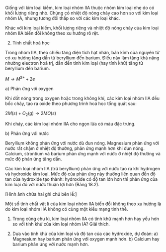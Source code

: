 Giống với kim loại kiềm, kim loại nhóm IIA thuộc nhóm kim loại nhẹ do có khối lượng riêng nhỏ. Chúng có nhiệt độ nóng chảy cao hơn so với kim loại nhóm IA, nhưng tương đối thấp so với các kim loại khác.

Khác với kim loại kiềm, khối lượng riêng và nhiệt độ nóng chảy của kim loại nhóm IIA biến đổi không theo xu hướng rõ rệt.

2. Tính chất hoá học

Trong nhóm IIA, theo chiều tăng điện tích hạt nhân, bán kính của nguyên tử có xu hướng tăng dần từ beryllium đến barium. Điều này làm tăng khả năng nhường electron hoá trị, dẫn đến tính kim loại (hay tính khử) tăng từ beryllium đến barium.

$M \rightarrow M^{2+} + 2e$

a) Phản ứng với oxygen

Khi đốt nóng trong oxygen hoặc trong không khí, các kim loại nhóm IIA đều bốc cháy, tạo ra oxide theo phương trình hoá học tổng quát sau:

$2M(s) + O_2(g) \rightarrow 2MO(s)$

Khi cháy, các kim loại nhóm IIA cho ngọn lửa có màu đặc trưng.

b) Phản ứng với nước

Beryllium không phản ứng với nước dù đun nóng. Magnesium phản ứng với nước rất chậm ở nhiệt độ thường, phản ứng mạnh hơn khi đun nóng. Calcium, strontium và barium phản ứng mạnh với nước ở nhiệt độ thường và mức độ phản ứng tăng dần.

Các kim loại nhóm IIA (trừ beryllium) phản ứng với nước tạo ra khí hydrogen và hydroxide kim loại. Mức độ của phản ứng này thường liên quan đến độ tan của hydroxide tạo thành: hydroxide có độ tan lớn hơn thì phản ứng của kim loại đó với nước thuận lợi hơn (Bảng 18.2).

[Hình ảnh chứa hai ghi chú bên lề:]

Một số tính chất vật lí của kim loại nhóm IIA biến đổi không theo xu hướng là do kim loại nhóm IIA không có cùng một kiểu mạng tinh thể.

1. Trong cùng chu kì, kim loại nhóm IIA có tính khử mạnh hơn hay yếu hơn so với tính khử của kim loại nhóm IA? Giải thích.

2. Dựa vào tính khử của kim loại và độ tan của các hydroxide, dự đoán:
a) Magnesium hay barium phản ứng với oxygen mạnh hơn.
b) Calcium hay barium phản ứng với nước mạnh hơn.